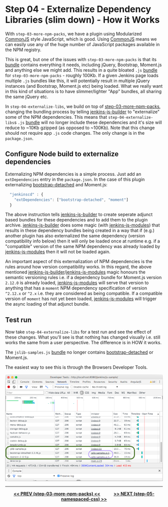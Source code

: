 # Step 04 - Externalize Dependency Libraries (slim down) - How it Works
With `step-03-more-npm-packs`, we have a plugin using Modularized [CommonJS] style JavaScript, which is good. Using
[CommonJS] means we can easily use any of the huge number of JavaScript packages available in the NPM registry.

This is great, but one of the issues with `step-03-more-npm-packs` is that its [bundle] contains everything it needs,
including jQuery, Bootstrap, Moment.js and anything else we might add. This results in a quite bloated `.js` [bundle]
for `step-03-more-npm-packs` - roughly 100Kb. If a given Jenkins page loads multiple `.js` bundles like this, it will
potentially result in multiple jQuery instances (and Bootstrap, Moment.js etc) being loaded. What we really want in
this kind of situations is to have slimmer/lighter "App" bundles, all sharing the same jQuery etc.

In `step-04-externalize-libs`, we build on top of <a href="../../../tree/master/step-03-more-npm-packs">step-03-more-npm-packs</a>,
changing the bundling process by telling [jenkins-js-builder] to "externalize" some of the NPM dependencies. This means
that `step-04-externalize-libs`s `.js` [bundle] will no longer include these dependencies and it's size will reduce to
~10Kb gzipped (as opposed to ~100Kb). Note that this change should not require app `.js`
code changes. The only change is in the `package.json`.

## Configure Node build to externalize dependencies
Externalizing NPM dependencies is a simple process. Just add an `extDependencies` entry in the `package.json`.
In the case of this plugin externalizing [bootstrap-detached] and Moment.js:

```javascript
  "jenkinscd" : {
    "extDependencies": ["bootstrap-detached", "moment"]
  }
```

The above instruction tells [jenkins-js-builder] to create seperate adjunct based bundles for these dependencies
and to add them to the plugin archive. [jenkins-js-builder] does some magic (with [jenkins-js-modules]) that results in
these dependency bundles being created in a way that if (e.g.) another plugin has also externalized the same dependency
(version compatibility info below) then it will only be loaded once at runtime e.g. if a "compatible" version of the
same NPM dependency was already loaded by [jenkins-js-modules] then it will not be loaded again.

An important aspect of this externalization of NPM dependencies is the rules around how version compatibility works.
In this regard, the above mentioned [jenkins-js-builder]/[jenkins-js-modules] magic honours the semantic versioning
rules i.e. if a dependency bundle for Moment.js version `2.12.0` is already loaded, [jenkins-js-modules] will
serve that version to anything that has a `moment` NPM dependency specification of version `^2.12.x` or `^2.x` i.e.
they are considered as being compatible. If a compatible version of `moment` has not yet been loaded,
[jenkins-js-modules] will trigger the async loading of that adjunct bundle. 

## Test run
Now take `step-04-externalize-libs` for a test run and see the effect of these changes. What you'll see is that
nothing has changed visually i.e. still works the same from a user perspective. The difference is in HOW it works.

The `jslib-samples.js` [bundle] no longer contains [bootstrap-detached] or Moment.js.
 
The easiest way to see this is through the Browsers Developer Tools.
 
![browser loading](img/browser-loading.png)

<hr/>
<p align="center">
<b><a href="../../../tree/master/step-03-more-npm-packs">&lt;&lt; PREV (step-03-more-npm-packs) &lt;&lt;</a>  &nbsp;&nbsp;&nbsp;&nbsp;&nbsp;&nbsp;&nbsp;&nbsp;&nbsp;&nbsp;&nbsp;  <a href="../../../tree/master/step-05-namespaced-css">&gt;&gt; NEXT (step-05-namespaced-css) &gt;&gt;</a></b>
</p>

[Node.js]: https://nodejs.org
[Gulp]: https://github.com/gulpjs/gulp
[jenkins-js-builder]: https://github.com/jenkinsci/js-builder
[jenkins-js-modules]: https://github.com/jenkinsci/js-modules
[jenkins-js-libs]: https://github.com/jenkinsci/js-libs
[CommonJS]: http://www.commonjs.org/
[jquery-detached]: https://github.com/tfennelly/jquery-detached
[bootstrap-detached]: https://github.com/tfennelly/bootstrap-detached
[Browserify]: http://browserify.org/
[bundle]: https://github.com/jenkinsci/js-modules/blob/master/FAQs.md#what-is-the-difference-between-a-module-and-a-bundle


